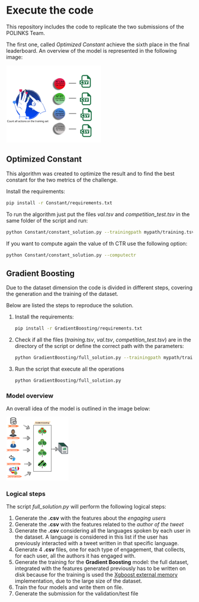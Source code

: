 # Execute the code

This repository includes the code to replicate the two submissions of the POLINKS Team.

The first one, called *Optimized Constant*  achieve the sixth place in the final leaderboard. An overview of the model is represented in the following image:

<img src="images/constant_model.png" style="zoom: 25%;" />

## Optimized Constant

This algorithm was created to optimize the result and to find the best constant for the two metrics of the challenge.

Install the requirements:

```bash
pip install -r Constant/requirements.txt	
```



To run the algorithm just put the files *val.tsv* and *competition_test.tsv* in the same folder of the script and run:

```bash
python Constant/constant_solution.py --trainingpath mypath/training.tsv --validationpath mypath/val.tsv --testpath mypath/test.tsv
```

If you want to compute again the value of th CTR use the following option:

```bash
python Constant/constant_solution.py --computectr
```



## Gradient Boosting

Due to the dataset dimension the code is divided in different steps, covering the generation and the training of the dataset.

Below are listed the steps to reproduce the solution.

1. Install the requirements:

   ```bash
   pip install -r GradientBoosting/requirements.txt	
   ```

   

2. Check if all the files (*training.tsv*, *val.tsv*, *competition_test.tsv*) are in the directory of the script or define the correct path with the parameters:

   ```bash
   python GradientBoosting/full_solution.py --trainingpath mypath/training.tsv --validationpath mypath/val.tsv
   ```

   

3. Run the script that execute all the operations

   ```bash
   python GradientBoosting/full_solution.py
   ```

### Model overview

An overall idea of the model is outlined in the image below:

<img src="images\model_schema.png" alt="Overall architecture" style="zoom: 25%;" />

### Logical steps

The script *full_solution.py* will perform the following logical steps:

1. Generate the **.csv** with the features about the *engaging users*
2. Generate the **.csv** with the features related to the *author of the tweet*
3. Generate the **.csv** considering all the languages spoken by each user in the dataset. A language is considered in this list if the user has previously interacted with a tweet written in that specific language.
4. Generate 4 **.csv** files, one for each type of engagement, that collects, for each user, all the authors it has engaged with.
5. Generate the training for the **Gradient Boosting** model: the full dataset, integrated with the features generated previously has to be written on disk because for the training is used the [Xgboost external memory](https://xgboost.readthedocs.io/en/latest/tutorials/external_memory.html) implementation, due to the large size of the dataset.
6. Train the four models and write them on file. 
7. Generate the submission for the validation/test file